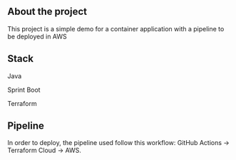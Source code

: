 ## About the project

This project is a simple demo for a container application with a pipeline to be deployed in AWS 

## Stack

Java

Sprint Boot

Terraform

## Pipeline

In order to deploy, the pipeline used follow this workflow: GitHub Actions -> Terraform Cloud -> AWS.